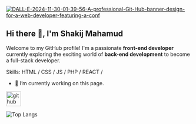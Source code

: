 <a href="https://ibb.co.com/PMVtTh7"><img src="https://i.ibb.co.com/8bQXz5W/DALL-E-2024-11-30-01-39-56-A-professional-Git-Hub-banner-design-for-a-web-developer-featuring-a-conf.webp" alt="DALL-E-2024-11-30-01-39-56-A-professional-Git-Hub-banner-design-for-a-web-developer-featuring-a-conf" border="0"></a>

## Hi there 👋, I'm Shakij Mahamud

Welcome to my GitHub profile! I'm a passionate **front-end developer** currently exploring the exciting world of **back-end development** to become a full-stack developer.

Skills: HTML / CSS / JS / PHP /  REACT /

- 🔭 I’m currently working on this page. 


[<img src='https://cdn.jsdelivr.net/npm/simple-icons@3.0.1/icons/github.svg' alt='github' height='40'>](https://github.com/shakijmahamud10)  

![Top Langs](https://github-readme-stats.vercel.app/api/top-langs/?shakijmahamud10=anuraghazra&layout=compact)



